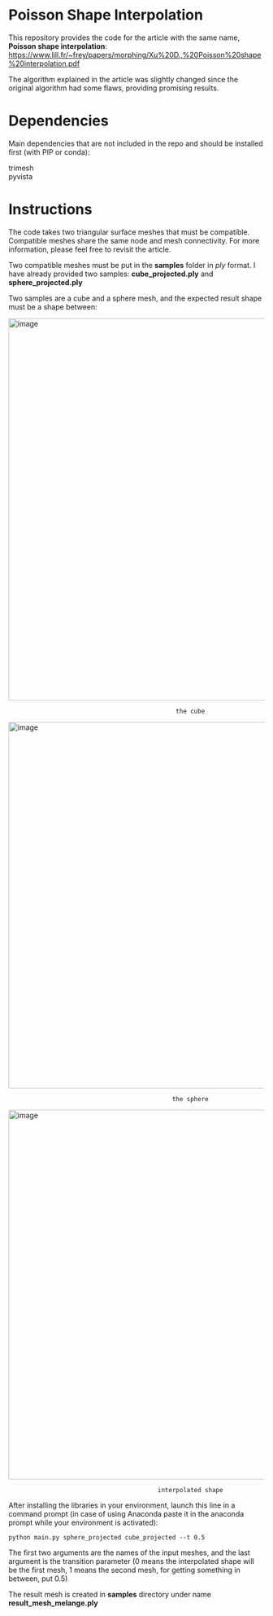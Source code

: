 # Poisson Shape Interpolation
This repository provides the code for the article with the same name, **Poisson shape interpolation**:
https://www.ljll.fr/~frey/papers/morphing/Xu%20D.,%20Poisson%20shape%20interpolation.pdf

The algorithm explained in the article was slightly changed since the original algorithm had some flaws, providing promising results.



# Dependencies
Main dependencies that are not included in the repo and should be installed first (with PIP or conda):

trimesh   
pyvista

# Instructions

The code takes two triangular surface meshes that must be compatible. Compatible meshes share the same node and mesh connectivity. For more information, please feel free to revisit the article.  

Two compatible meshes must be put in the **samples** folder in *ply* format. I have already provided two samples:
**cube_projected.ply**  and **sphere_projected.ply**

Two samples are a cube and a sphere mesh, and the expected result shape must be a shape between:

<img width="788" height="751" alt="image" src="https://github.com/user-attachments/assets/b401d677-3eac-4495-8cef-015b1f76c4fb" />        

                                                  the cube

      
<img width="773" height="720" alt="image" src="https://github.com/user-attachments/assets/42b21381-7e12-4247-8c19-9c07fc2927e4" />    

                                                 the sphere  


<img width="799" height="726" alt="image" src="https://github.com/user-attachments/assets/87a96d52-01ed-43a5-8a2e-4bf21397e0fd" />

                                             interpolated shape





After installing the libraries in your environment, launch this line in a command prompt (in case of using Anaconda paste it in the anaconda prompt while your environment is activated):

```
python main.py sphere_projected cube_projected --t 0.5
```

The first two arguments are the names of the input meshes, and the last argument is the transition parameter (0 means the interpolated shape will be the first mesh, 1 means the second mesh, for getting something in between, put 0.5)

The result mesh is created in **samples** directory under name **result_mesh_melange.ply**







